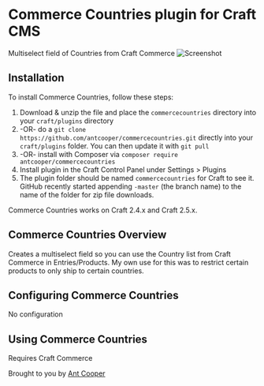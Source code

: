 # Commerce Countries plugin for Craft CMS

Multiselect field of Countries from Craft Commerce
![Screenshot](resources/screenshot.png)

## Installation

To install Commerce Countries, follow these steps:

1. Download & unzip the file and place the `commercecountries` directory into your `craft/plugins` directory
2.  -OR- do a `git clone https://github.com/antcooper/commercecountries.git` directly into your `craft/plugins` folder.  You can then update it with `git pull`
3.  -OR- install with Composer via `composer require antcooper/commercecountries`
4. Install plugin in the Craft Control Panel under Settings > Plugins
5. The plugin folder should be named `commercecountries` for Craft to see it.  GitHub recently started appending `-master` (the branch name) to the name of the folder for zip file downloads.

Commerce Countries works on Craft 2.4.x and Craft 2.5.x.

## Commerce Countries Overview

Creates a multiselect field so you can use the Country list from Craft Commerce in Entries/Products. My own use for this 
was to restrict certain products to only ship to certain countries.

## Configuring Commerce Countries

No configuration

## Using Commerce Countries

Requires Craft Commerce

Brought to you by [Ant Cooper](http://antcooper.com)
